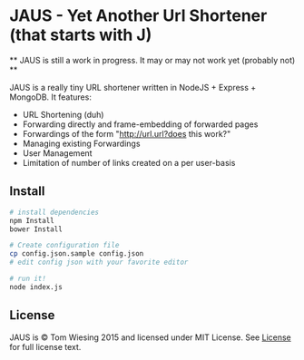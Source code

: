 # JAUS - Yet Another Url Shortener (that starts with J)

** JAUS is still a work in progress. It may or may not work yet (probably not) **

JAUS is a really tiny URL shortener written in NodeJS + Express + MongoDB. It features:

* URL Shortening (duh)
* Forwarding directly and frame-embedding of forwarded pages
* Forwardings of the form "http://url.url?does this work?"
* Managing existing Forwardings
* User Management
* Limitation of number of links created on a per user-basis

## Install
```bash
# install dependencies
npm Install
bower Install

# Create configuration file
cp config.json.sample config.json
# edit config json with your favorite editor

# run it!
node index.js 
```

## License

JAUS is &copy; Tom Wiesing 2015 and licensed under MIT License. See [License](license) for full license text.

